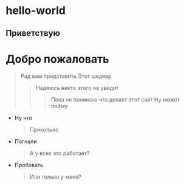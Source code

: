 # hello-world
Приветствую
-----------
Добро пожаловать
================
>Рад вам представить
>Этот шедевр
>>Надеюсь никто этого не увидит
>>>Пока не понимаю что делает этот сайт
>Ну может пойму

+ Ну что
    >Прикольно
+ Погнали
    >А у всех это работает?
+ Пробовать
    >Или только у меня?


